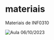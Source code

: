 # materiais
Materiais de INF0310

![Aula 06/10/2023](https://github.com/2023-2-INF0310-SistemasOperacionais/materiais/tree/main)
